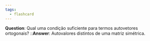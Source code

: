 ```yaml
---
tags:
  - flashcard
---
```

**Question**: Qual uma condição suficiente para termos autovetores ortogonais? ::**Answer**: Autovalores distintos de uma matriz simétrica.
<!--SR:!2024-05-26,4,270-->